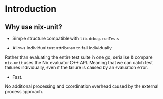 # Introduction

## Why use nix-unit?

- Simple structure compatible with `lib.debug.runTests`

- Allows individual test attributes to fail individually.

Rather than evaluating the entire test suite in one go, serialise & compare `nix-unit` uses the Nix evaluator C++ API.
Meaning that we can catch test failures individually, even if the failure is caused by an evaluation error.

- Fast.

No additional processing and coordination overhead caused by the external process approach.
